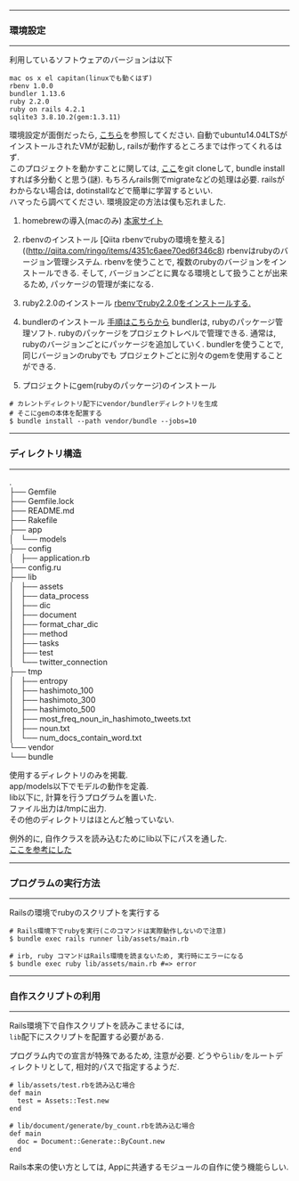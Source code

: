 
---
### 環境設定
---

利用しているソフトウェアのバージョンは以下
```
mac os x el capitan(linuxでも動くはず)
rbenv 1.0.0
bundler 1.13.6
ruby 2.2.0 
ruby on rails 4.2.1
sqlite3 3.8.10.2(gem:1.3.11)
```

環境設定が面倒だったら, [こちら](https://github.com/ShuzoN/rails_practice)を参照してください. 自動でubuntu14.04LTSがインストールされたVMが起動し, railsが動作するところまでは作ってくれるはず.   
このプロジェクトを動かすことに関しては, [ここ](https://github.com/ShuzoN/time_slice_analyze)をgit cloneして, bundle installすれば多分動くと思う(謎). もちろんrails側でmigrateなどの処理は必要. railsがわからない場合は, dotinstallなどで簡単に学習するといい.  
ハマったら調べてください. 環境設定の方法は僕も忘れました.  

1. homebrewの導入(macのみ)
  [本家サイト](http://brew.sh/index_ja.html)

2. rbenvのインストール
  [Qiita rbenvでrubyの環境を整える]((http://qiita.com/ringo/items/4351c6aee70ed6f346c8)
  rbenvはrubyのバージョン管理システム. 
  rbenvを使うことで, 複数のrubyのバージョンをインストールできる.
  そして, バージョンごとに異なる環境として扱うことが出来るため, 
  パッケージの管理が楽になる.  

  
3. ruby2.2.0のインストール
  [rbenvでruby2.2.0をインストールする.  ](http://dev.classmethod.jp/server-side/language/build-ruby-environment-by-rbenv/)

4. bundlerのインストール
  [手順はこちらから](http://qiita.com/tokimari/items/51ac63a1fe244b819aea)
  bundlerは, rubyのパッケージ管理ソフト. 
  rubyのパッケージをプロジェクトレベルで管理できる.
  通常は, rubyのバージョンごとにパッケージを追加していく. 
  bundlerを使うことで, 同じバージョンのrubyでも
  プロジェクトごとに別々のgemを使用することができる. 
  
5. プロジェクトにgem(rubyのパッケージ)のインストール
```
# カレントディレクトリ配下にvendor/bundlerディレクトリを生成
# そこにgemの本体を配置する
$ bundle install --path vendor/bundle --jobs=10
```

---
### ディレクトリ構造
---
.  
├── Gemfile  
├── Gemfile.lock  
├── README.md  
├── Rakefile  
├── app  
│   └── models  
├── config  
│   ├── application.rb  
├── config.ru  
├── lib  
│   ├── assets  
│   ├── data_process  
│   ├── dic  
│   ├── document  
│   ├── format_char_dic  
│   ├── method    
│   ├── tasks  
│   ├── test  
│   └── twitter_connection  
├── tmp  
│   ├── entropy  
│   ├── hashimoto_100  
│   ├── hashimoto_300  
│   ├── hashimoto_500  
│   ├── most_freq_noun_in_hashimoto_tweets.txt  
│   ├── noun.txt  
│   └── num_docs_contain_word.txt  
└── vendor  
    └── bundle  

使用するディレクトリのみを掲載.  
app/models以下でモデルの動作を定義.  
lib以下に, 計算を行うプログラムを置いた.  
ファイル出力は/tmpに出力.  
その他のディレクトリはほとんど触っていない.  

例外的に, 自作クラスを読み込むためにlib以下にパスを通した.   
[ここを参考にした](http://qiita.com/azusanakano/items/885fe3236977580b00c9)  

---
### プログラムの実行方法
---

Railsの環境でrubyのスクリプトを実行する
```
# Rails環境下でrubyを実行(このコマンドは実際動作しないので注意)
$ bundle exec rails runner lib/assets/main.rb

# irb, ruby コマンドはRails環境を読まないため, 実行時にエラーになる
$ bundle exec ruby lib/assets/main.rb #=> error
```

---
### 自作スクリプトの利用
---
Rails環境下で自作スクリプトを読みこませるには,   
``lib``配下にスクリプトを配置する必要がある. 

プログラム内での宣言が特殊であるため, 注意が必要. 
どうやら``lib/``をルートディレクトリとして, 
相対的パスで指定するようだ. 

```
# lib/assets/test.rbを読み込む場合
def main
  test = Assets::Test.new
end

# lib/document/generate/by_count.rbを読み込む場合
def main
  doc = Document::Generate::ByCount.new
end
```

Rails本来の使い方としては, Appに共通するモジュールの自作に使う機能らしい.  

